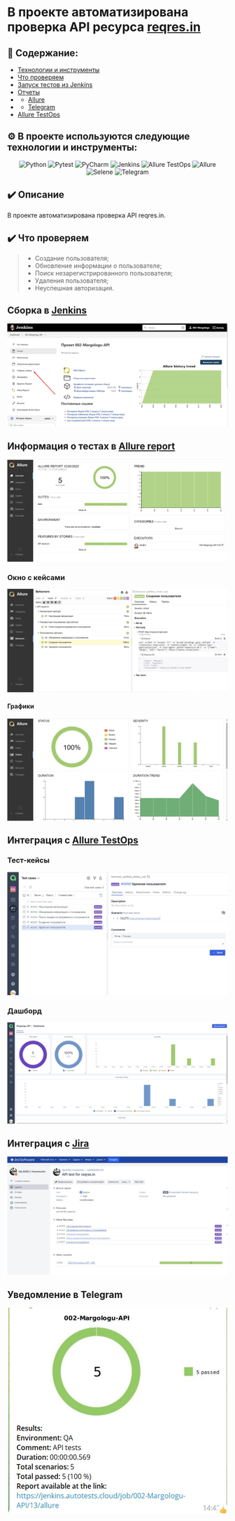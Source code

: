 # В проекте автоматизирована проверка API ресурса <a target="_blank" href="https://reqres.in/">reqres.in</a>

## :open_book: Содержание:
- [Технологии и инструменты](#gear-в-проекте-используются-следующие-технологии-и-инструменты)
- [Что проверяем](#heavy_check_mark-что-проверяем)
- [Запуск тестов из Jenkins](#-запуск-тестов-из-jenkins)
- [Отчеты](#bar_chart-отчеты-о-прохождении-тестов-доступны-в-allure)
- - [Allure](#-allure)
- - [Telegram](#-telegram)
- [Allure TestOps](#-проект-интегрирован-с-allure-testOps)

## :gear: В проекте используются следующие технологии и инструменты:
<p align="center">
<img width="5%" title="Python" src="https://github.com/Margolog/diplom_API/blob/master/resources/python.png">
<img width="6%" title="Pytest" src="https://github.com/Margolog/diplom_API/blob/master/resources/pytest.png">
<img width="5%" title="PyCharm" src="https://github.com/Margolog/diplom_API/blob/master/resources/pycharm.png">
<img width="6%" title="Jenkins" src="https://github.com/Margolog/diplom_API/blob/master/resources/jenkins.svg">
<img width="6%" title="Allure TestOps" src="https://github.com/Margolog/diplom_API/blob/master/resources/AllureTestOps.png">
<img width="6%" title="Allure" src="https://github.com/Margolog/diplom_API/blob/master/resources/allure.svg">
<img width="6%" title="Selene" src="https://github.com/Margolog/diplom_API/blob/master/resources/selene.png">
<img width="6%" title="Telegram" src="https://github.com/Margolog/diplom_API/blob/master/resources/tg.svg">
</p>


## :heavy_check_mark: Описание
В проекте автоматизирована проверка API reqres.in.

## :heavy_check_mark: Что проверяем

> - Создание пользователя;
> - Обновление информации о пользователе;
> - Поиск незарегистрированного пользователя;
> - Удаления пользователя;
> - Неуспешная авторизация.

## Сборка в [Jenkins](https://jenkins.autotests.cloud/job/002-Margologu-API/)
<p align="center">
  <img src="resources/images/jenkins.jpg" alt="Jenkins"/>
</p>

## Информация о тестах в [Allure report](https://jenkins.autotests.cloud/job/002-Margologu-API/allure/)
<p align="center">
  <img src="resources/images/Allure.jpg" alt="Allure report"/>
</p>


### Окно с кейсами
<p align="center">
  <img src="resources/images/allure_cases.jpg" alt="Allure report"/>
</p>


#### Графики
<p align="center">
  <img src="resources/images/allure_graphs.jpg" alt="Allure report"/>
</p>

## Интеграция с [Allure TestOps](https://allure.autotests.cloud/launch/17672/tree?search=W3siaWQiOiJzdGF0dXMiLCJ0eXBlIjoidGVzdFN0YXR1c0FycmF5IiwidmFsdWUiOlsicGFzc2VkIl19XQ%3D%3D&treeId=0)

### Тест-кейсы
<p align="center">
  <img src="resources/images/test_cases.jpg" alt="Allure TestOps"/>
</p>

### Дашборд
<p align="center">
  <img src="resources/images/dashboards.jpg" alt="Allure TestOps"/>
</p>


## Интеграция с [Jira](https://jira.autotests.cloud/browse/HOMEWORK-470)
<p align="center">
  <img src="resources/images/jira.jpg" alt="Jira"/>
</p>

## Уведомление в Telegram
<p align="center">
  <img src="resources/images/telegram.jpg" alt="Telegram notification"/>
</p>

